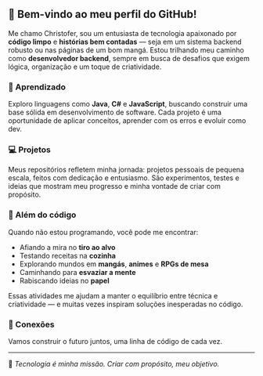 ## 👋 Bem-vindo ao meu perfil do GitHub!

Me chamo Christofer, sou um entusiasta de tecnologia apaixonado por **código limpo** e **histórias bem contadas** — seja em um sistema backend robusto ou nas páginas de um bom mangá. Estou trilhando meu caminho como **desenvolvedor backend**, sempre em busca de desafios que exigem lógica, organização e um toque de criatividade.

### 🌱 Aprendizado

Exploro linguagens como **Java**, **C#** e **JavaScript**, buscando construir uma base sólida em desenvolvimento de software. Cada projeto é uma oportunidade de aplicar conceitos, aprender com os erros e evoluir como dev.

### 💻 Projetos

Meus repositórios refletem minha jornada: projetos pessoais de pequena escala, feitos com dedicação e entusiasmo. São experimentos, testes e ideias que mostram meu progresso e minha vontade de criar com propósito.

### 🎯 Além do código

Quando não estou programando, você pode me encontrar:
- Afiando a mira no **tiro ao alvo**
- Testando receitas na **cozinha**
- Explorando mundos em **mangás**, **animes** e **RPGs de mesa**
- Caminhando para **esvaziar a mente**
- Rabiscando ideias no **papel**

Essas atividades me ajudam a manter o equilíbrio entre técnica e criatividade — e muitas vezes inspiram soluções inesperadas no código.

### 🤝 Conexões

Vamos construir o futuro juntos, uma linha de código de cada vez.

---

🧠 _Tecnologia é minha missão. Criar com propósito, meu objetivo._
